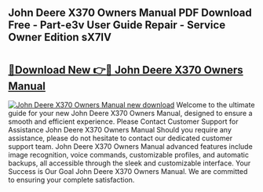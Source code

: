 ## John Deere X370 Owners Manual PDF Download Free - Part-e3v User Guide Repair - Service Owner Edition sX7IV

# <h2><a href="http://bc92408.oget.top/?id=John+Deere+X370+Owners+Manual">🔗Download New 👉🔴 John Deere X370 Owners Manual</a></h2>

[![John Deere X370 Owners Manual new download](https://i.imgur.com/5g1atiW.png)](http://bc92408.oget.top/?id=John+Deere+X370+Owners+Manual)
Welcome to the ultimate guide for your new John Deere X370 Owners Manual, designed to ensure a smooth and efficient experience. Please Contact Customer Support for Assistance John Deere X370 Owners Manual Should you require any assistance, please do not hesitate to contact our dedicated customer support team. John Deere X370 Owners Manual advanced features include image recognition, voice commands, customizable profiles, and automatic backups, all accessible through the sleek and customizable interface. Your Success is Our Goal John Deere X370 Owners Manual. We are committed to ensuring your complete satisfaction.
